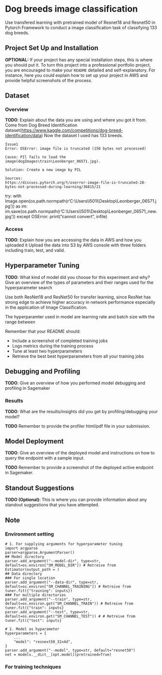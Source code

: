 # Dog breeds image classification

Use transfered learning with pretrained model of Resnet18 and Resnet50 in Pytorch Framework to conduct a image classification task of classifying 133 dog breeds.

## Project Set Up and Installation
**OPTIONAL:** If your project has any special installation steps, this is where you should put it. To turn this project into a professional portfolio project, you are encouraged to make your `README` detailed and self-explanatory. For instance, here you could explain how to set up your project in AWS and provide helpful screenshots of the process.

## Dataset

### Overview
**TODO**: Explain about the data you are using and where you got it from.
Come from Dog Breed Identification dataset(https://www.kaggle.com/competitions/dog-breed-identification/data)
Now the dataset I used has 133 breeds.

```
Issue1
Error: OSError: image file is truncated (150 bytes not processed)

Cause: PIl fails to load the image(dogImages\train\Leonberger_06571.jpg).

Solution: Create a new image by PIL

Sources:
https://discuss.pytorch.org/t/oserror-image-file-is-truncated-28-bytes-not-processed-during-learning/36815/21
```

try:
with Image.open(os.path.normpath(r’C:\Users\l501l\Desktop\Leonberger_06571.jpg’)) as im:
im.save(os.path.normpath(r’C:\Users\l501l\Desktop\Leonberger_06571_new.jpg’))
except OSError:
print(“cannot convert”, infile)

### Access
**TODO**: Explain how you are accessing the data in AWS and how you uploaded it
Upload the data into S3 by AWS console with three folders including train, test, and valid.

## Hyperparameter Tuning
**TODO**: What kind of model did you choose for this experiment and why? Give an overview of the types of parameters and their ranges used for the hyperparameter search

Use both ResNet18 and ResNet50 for transfer learning, since ResNet has strong edge to achieve higher accuracy in network performance especially in the application of Image Classification.

The hyperparamter used in model are learning rate and batch size with the range between 


Remember that your README should:
- Include a screenshot of completed training jobs
- Logs metrics during the training process
- Tune at least two hyperparameters
- Retrieve the best best hyperparameters from all your training jobs

## Debugging and Profiling
**TODO**: Give an overview of how you performed model debugging and profiling in Sagemaker

### Results
**TODO**: What are the results/insights did you get by profiling/debugging your model?

**TODO** Remember to provide the profiler html/pdf file in your submission.


## Model Deployment
**TODO**: Give an overview of the deployed model and instructions on how to query the endpoint with a sample input.

**TODO** Remember to provide a screenshot of the deployed active endpoint in Sagemaker.

## Standout Suggestions
**TODO (Optional):** This is where you can provide information about any standout suggestions that you have attempted.

## Note

### Environment setting
```
# 1. For supplying arguments for hyperparameter tuning
import argparse
parser=argparse.ArgumentParser()
## Model directory
parser.add_argument("--model-dir", type=str, default=os.environ["SM_MODEL_DIR"]) # Retreive from Estimator(output_path = )
## Data directory
### For single location
parser.add_argument("--data-dir", type=str, default=os.environ["SM_CHANNEL_TRAINING"]) # Retreive from tuner.fit({"training": inputs})
### For multiple directories
parser.add_argument("--train", type=str, default=os.environ.get("SM_CHANNEL_TRAIN")) # Retreive from tuner.fit({"train": inputs}
parser.add_argument("--test", type=str, default=os.environ.get("SM_CHANNEL_TEST")) # # Retreive from tuner.fit({"test": inputs}

# 2. Model as hyparameter
hyperparameters = {
    ...
    "model": "resnext50_32x4d",
}
parser.add_argument("--model", type=str, default="resnet50")
net = models.__dict__[opt.model](pretrained=True)
```
### For training techniques
